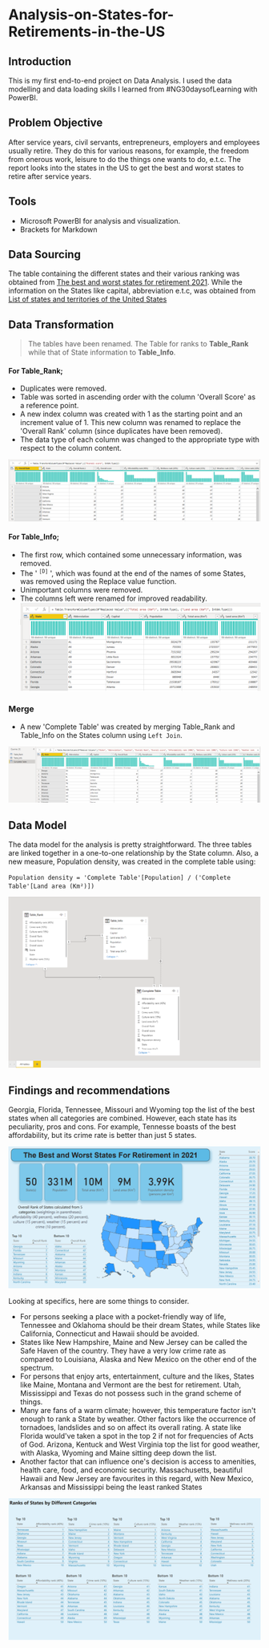 # Analysis-on-States-for-Retirements-in-the-US


## Introduction
This is my first end-to-end project on Data Analysis. I used the data modelling and data loading skills I learned from #NG30daysofLearning with PowerBI.

## Problem Objective
After service years, civil servants, entrepreneurs, employers and employees usually retire. They do this for various reasons, for example, the freedom from onerous work, leisure to do the things one wants to do, e.t.c. The report looks into the states in the US to get the best and worst states to retire after service years.
## Tools
- Microsoft PowerBI for analysis and visualization.
- Brackets for Markdown

## Data Sourcing
The table containing the different states and their various ranking was obtained from [The best and worst states for retirement 2021](https://www.bankrate.com/retirement/best-and-worst-states-for-retirement/#3). While the information on the States like capital, abbreviation e.t.c, was obtained from [List of states and territories of the United States](https://en.wikipedia.org/wiki/List_of_states_and_territories_of_the_United_States)
## Data Transformation
> The tables have been renamed. The Table for ranks to **Table_Rank** while that of State information to **Table_Info**.

#### For Table_Rank;
- Duplicates were removed.
- Table was sorted in ascending order with the column 'Overall Score' as a reference point.
- A new index column was created with 1 as the starting point and an increment value of 1. This new column was renamed to replace the 'Overall Rank' column (since duplicates have been removed).
- The data type of each column was changed to the appropriate type with respect to the column content.

![Ranked States](https://github.com/Zion-Zion/Analysis-on-States-for-Retirements-in-the-US/blob/main/Table_Rank.png)

#### For Table_Info;
- The first row, which contained some unnecessary information, was removed.
- The ' <sup>`[D]`</sup> ', which was found at the end of the names of some States, was removed using the Replace value function.
- Unimportant columns were removed.
- The columns left were renamed for improved readability.
![State Info](https://github.com/Zion-Zion/Analysis-on-States-for-Retirements-in-the-US/blob/main/Table_Info.png)

### Merge
-  A new 'Complete Table' was created by merging Table_Rank and Table_Info on the States column using `Left Join`.



![Merged Table](https://github.com/Zion-Zion/Analysis-on-States-for-Retirements-in-the-US/blob/main/Complete%20Table.png)

## Data Model

The data model for the analysis is pretty straightforward. The three tables are linked together in a one-to-one relationship by the State column. Also, a new measure, Population density, was created in the complete table using:

`Population density = 'Complete Table'[Population] / ('Complete Table'[Land area (Km²)])`


![Data Model](https://github.com/Zion-Zion/Analysis-on-States-for-Retirements-in-the-US/blob/main/Data%20model.png)

## Findings and recommendations

Georgia, Florida, Tennessee, Missouri and Wyoming top the list of the best states when all categories are combined. However, each state has its peculiarity, pros and cons. For example, Tennesse boasts of the best affordability, but its crime rate is better than just 5 states.

![Report page 1](https://github.com/Zion-Zion/Analysis-on-States-for-Retirements-in-the-US/blob/main/best%20and%20worst%20state%201.png)

Looking at specifics, here are some things to consider.
- For persons seeking a place with a pocket-friendly way of life, Tennessee and Oklahoma should be their dream States, while States like California, Connecticut and Hawaii should be avoided.
- States like New Hampshire, Maine and New Jersey can be called the Safe Haven of the country. They have a very low crime rate as compared to Louisiana, Alaska and New Mexico on the other end of the spectrum.
- For persons that enjoy arts, entertainment, culture and the likes, States like Maine, Montana and Vermont are the best for retirement. Utah, Mississippi and Texas do not possess such in the grand scheme of things.
- Many are fans of a warm climate; however, this temperature factor isn't enough to rank a State by weather. Other factors like the occurrence of tornadoes, landslides and so on affect its overall rating. A state like Florida would've taken a spot in the top 2 if not for frequencies of Acts of God. Arizona, Kentuck and West Virginia top the list for good weather, with Alaska, Wyoming and Maine sitting deep down the list.
- Another factor that can influence one's decision is access to amenities, health care, food, and economic security. Massachusetts, beautiful Hawaii and New Jersey are favourites in this regard, with New Mexico, Arkansas and Mississippi being the least ranked States

![Report page 2](https://github.com/Zion-Zion/Analysis-on-States-for-Retirements-in-the-US/blob/main/best%20and%20worst%20state%202.png)


